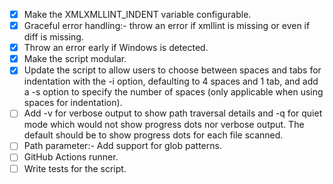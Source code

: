 - [x] Make the XMLXMLLINT_INDENT variable configurable.
- [x] Graceful error handling:- throw an error if xmllint is missing or even if diff is missing.
- [x] Throw an error early if Windows is detected.
- [x] Make the script modular.
- [x] Update the script to allow users to choose between spaces and tabs for indentation with the -i option, defaulting to 4 spaces and 1 tab, and add a -s option to specify the number of spaces (only applicable when using spaces for indentation).
- [ ] Add -v for verbose output to show path traversal details and -q for quiet mode which would not show progress dots nor verbose output. The default should be to show progress dots for each file scanned.
- [ ] Path parameter:- Add support for glob patterns.
- [ ] GitHub Actions runner.
- [ ] Write tests for the script.